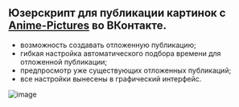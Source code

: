 ## Юзерскрипт для публикации картинок с [Anime-Pictures](https://anime-pictures.net/) во ВКонтакте.
* возможность создавать отложенную публикацию;
* гибкая настройка автоматического подбора времени для отложенной публикации;
* предпросмотр уже существующих отложенных публикаций;
* все настройки вынесены в графический интерфейс.

![image](https://user-images.githubusercontent.com/29704098/147092786-bced2e08-b13d-4595-8f6c-19333c88c965.png)
